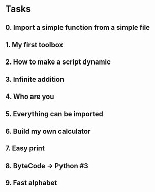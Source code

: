 # Tasks

## 0. Import a simple function from a simple file

## 1. My first toolbox

## 2. How to make a script dynamic

## 3. Infinite addition

## 4. Who are you

## 5. Everything can be imported

## 6. Build my own calculator

## 7. Easy print

## 8. ByteCode -> Python #3

## 9. Fast alphabet
